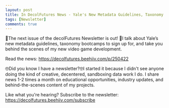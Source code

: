 ```yaml
---
layout: post
title: In DecolFutures News - Yale's New Metadata Guidelines, Taxonomy Bootcamps, and Behind-the-Scenes Dev Adventures 
tags: [Newsletter]
comments: true
---
```

👏The next issue of the decolFutures Newsletter is out! 👏I talk about Yale’s new metadata guidelines, taxonomy bootcamps to sign up for, and take you behind the scenes of my new video game development. 

Read the news: https://decolfutures.beehiiv.com/p/250422 

🤓Did you know I have a newsletter?🤓I started it because I didn't see anyone doing the kind of creative, decentered, sandboxing data work I do. I share news 1-2 times a month on educational opportunities, industry updates, and behind-the-scenes content of my projects.

Like what you're hearing? Subscribe to the newsletter: https://decolfutures.beehiiv.com/subscribe

